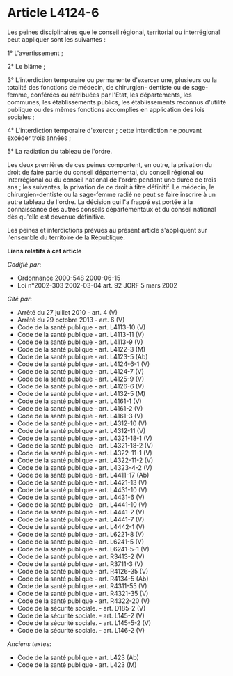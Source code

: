 # Article L4124-6

Les peines disciplinaires que le conseil régional, territorial ou interrégional peut appliquer sont les suivantes :

1° L'avertissement ;

2° Le blâme ;

3° L'interdiction temporaire ou permanente d'exercer une, plusieurs ou la totalité des fonctions de médecin, de chirurgien-
dentiste ou de sage-femme, conférées ou rétribuées par l'Etat, les départements, les communes, les établissements publics,
les établissements reconnus d'utilité publique ou des mêmes fonctions accomplies en application des lois sociales ;

4° L'interdiction temporaire d'exercer ; cette interdiction ne pouvant excéder trois années ;

5° La radiation du tableau de l'ordre.

Les deux premières de ces peines comportent, en outre, la privation du droit de faire partie du conseil départemental, du
conseil régional ou interrégional ou du conseil national de l'ordre pendant une durée de trois ans ; les suivantes, la
privation de ce droit à titre définitif. Le médecin, le chirurgien-dentiste ou la sage-femme radié ne peut se faire inscrire
à un autre tableau de l'ordre. La décision qui l'a frappé est portée à la connaissance des autres conseils départementaux et
du conseil national dès qu'elle est devenue définitive.

Les peines et interdictions prévues au présent article s'appliquent sur l'ensemble du territoire de la République.

**Liens relatifs à cet article**

_Codifié par_:

  - Ordonnance 2000-548 2000-06-15
  - Loi n°2002-303 2002-03-04 art. 92 JORF 5 mars 2002

_Cité par_:

  - Arrêté du 27 juillet 2010 - art. 4 (V)
  - Arrêté du 29 octobre 2013 - art. 6 (V)
  - Code de la santé publique - art. L4113-10 (V)
  - Code de la santé publique - art. L4113-11 (V)
  - Code de la santé publique - art. L4113-9 (V)
  - Code de la santé publique - art. L4122-3 (M)
  - Code de la santé publique - art. L4123-5 (Ab)
  - Code de la santé publique - art. L4124-6-1 (V)
  - Code de la santé publique - art. L4124-7 (V)
  - Code de la santé publique - art. L4125-9 (V)
  - Code de la santé publique - art. L4126-6 (V)
  - Code de la santé publique - art. L4132-5 (M)
  - Code de la santé publique - art. L4161-1 (V)
  - Code de la santé publique - art. L4161-2 (V)
  - Code de la santé publique - art. L4161-3 (V)
  - Code de la santé publique - art. L4312-10 (V)
  - Code de la santé publique - art. L4312-11 (V)
  - Code de la santé publique - art. L4321-18-1 (V)
  - Code de la santé publique - art. L4321-18-2 (V)
  - Code de la santé publique - art. L4322-11-1 (V)
  - Code de la santé publique - art. L4322-11-2 (V)
  - Code de la santé publique - art. L4323-4-2 (V)
  - Code de la santé publique - art. L4411-17 (Ab)
  - Code de la santé publique - art. L4421-13 (V)
  - Code de la santé publique - art. L4431-10 (V)
  - Code de la santé publique - art. L4431-6 (V)
  - Code de la santé publique - art. L4441-10 (V)
  - Code de la santé publique - art. L4441-2 (V)
  - Code de la santé publique - art. L4441-7 (V)
  - Code de la santé publique - art. L4442-1 (V)
  - Code de la santé publique - art. L6221-8 (V)
  - Code de la santé publique - art. L6241-5 (V)
  - Code de la santé publique - art. L6241-5-1 (V)
  - Code de la santé publique - art. R3413-2 (V)
  - Code de la santé publique - art. R3711-3 (V)
  - Code de la santé publique - art. R4126-35 (V)
  - Code de la santé publique - art. R4134-5 (Ab)
  - Code de la santé publique - art. R4311-55 (V)
  - Code de la santé publique - art. R4321-35 (V)
  - Code de la santé publique - art. R4322-20 (V)
  - Code de la sécurité sociale. - art. D185-2 (V)
  - Code de la sécurité sociale. - art. L145-2 (V)
  - Code de la sécurité sociale. - art. L145-5-2 (V)
  - Code de la sécurité sociale. - art. L146-2 (V)

_Anciens textes_:

  - Code de la santé publique - art. L423 (Ab)
  - Code de la santé publique - art. L423 (M)

